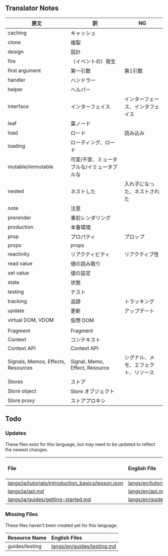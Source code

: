 
## Translator Notes

原文 | 訳 | NG
-|-|-
caching | キャッシュ
clone | 複製
design | 設計
fire | （イベントの）発生
first argument | 第一引数 | 第1引数
handler | ハンドラー
helper | ヘルパー
interface | インターフェイス | インターフェース、インタフェイス
leaf | 葉ノード
load | ロード | 読み込み
loading | ローディング、ロード
mutable/immutable | 可変/不変、ミュータブルな/イミュータブルな
nested | ネストした | 入れ子になった、ネストされた
note | 注意
prerender | 事前レンダリング
production | 本番環境
prop | プロパティ | プロップ
props | props
reactivity | リアクティビティ | リアクティブ性
read value | 値の読み取り
set value | 値の設定
state | 状態
testing | テスト
tracking | 追跡 | トラッキング
update | 更新 | アップデート
virtual DOM, VDOM | 仮想 DOM
||
Fragment|Fragment
Context | コンテキスト
Context API | Context API
Signals, Memos, Effects, Resources | Signal, Memo, Effect, Resource | シグナル、メモ、エフェクト、リソース
Stores | ストア
Store object | Store オブジェクト
Store proxy | ストアプロキシ

## Todo

### Updates  
These files exist for this language, but may need to be updated to reflect the newest changes.  
<!--MM:START (UPDATED:lang=ja) -->
| File                                                                                                                                                     | English File                                                                                                                                             | Last Updated (EN)                                                                                   | Last Updated (JA)                                                                                   |
| :------------------------------------------------------------------------------------------------------------------------------------------------------- | :------------------------------------------------------------------------------------------------------------------------------------------------------- | :-------------------------------------------------------------------------------------------------- | :-------------------------------------------------------------------------------------------------- |
| [langs/ja/tutorials/introduction_basics/lesson.json](https://github.com/solidjs/solid-docs/tree/main/langs/ja/tutorials/introduction_basics/lesson.json) | [langs/en/tutorials/introduction_basics/lesson.json](https://github.com/solidjs/solid-docs/tree/main/langs/en/tutorials/introduction_basics/lesson.json) | [11/24/2021](https://github.com/solidjs/solid-docs/commit/6c1b8c3ab3599edf095b69d2ea8b165198437b53) | [10/22/2021](https://github.com/solidjs/solid-docs/commit/b3f7f9ecc9f3bab59726e0cb7a95deb3dfee612e) |
| [langs/ja/api.md](https://github.com/solidjs/solid-docs/tree/main/langs/ja/api.md)                                                                       | [langs/en/api.md](https://github.com/solidjs/solid-docs/tree/main/langs/en/api.md)                                                                       | [2/4/2022](https://github.com/solidjs/solid-docs/commit/c4face5d690e799c1c8575844c42ce860b4ea15f)   | [1/28/2022](https://github.com/solidjs/solid-docs/commit/7ac078e0aef32dfe8dbb33c3fc4b45147e2c077b)  |
| [langs/ja/guides/getting-started.md](https://github.com/solidjs/solid-docs/tree/main/langs/ja/guides/getting-started.md)                                 | [langs/en/guides/getting-started.md](https://github.com/solidjs/solid-docs/tree/main/langs/en/guides/getting-started.md)                                 | [1/16/2022](https://github.com/solidjs/solid-docs/commit/567e3b8251560b497c7af241175bb299ad1033cc)  | [1/10/2022](https://github.com/solidjs/solid-docs/commit/6208d0f611fa37e86d546f2ea11a147ee7c6e31f)  |

<!--MM:END-->
### Missing Files  
These files haven't been created yet for this language.  
<!--MM:START (CREATED:lang=ja) -->
| Resource Name  | English Files                                                                                            |
| :------------- | :------------------------------------------------------------------------------------------------------- |
| guides/testing | [langs/en/guides/testing.md](https://github.com/solidjs/solid-docs/tree/main/langs/en/guides/testing.md) |

<!--MM:END-->
        